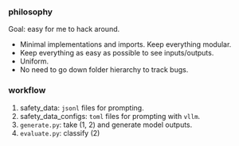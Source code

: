 ### philosophy

Goal: easy for me to hack around.

- Minimal implementations and imports. Keep everything modular. 
- Keep everything as easy as possible to see inputs/outputs. 
- Uniform.
- No need to go down folder hierarchy to track bugs. 


### workflow
1. safety_data: `jsonl` files for prompting.
2. safety_data_configs: `toml` files for prompting with `vllm`.
3. `generate.py`: take (1, 2) and generate model outputs.
4. `evaluate.py`: classify (2)
